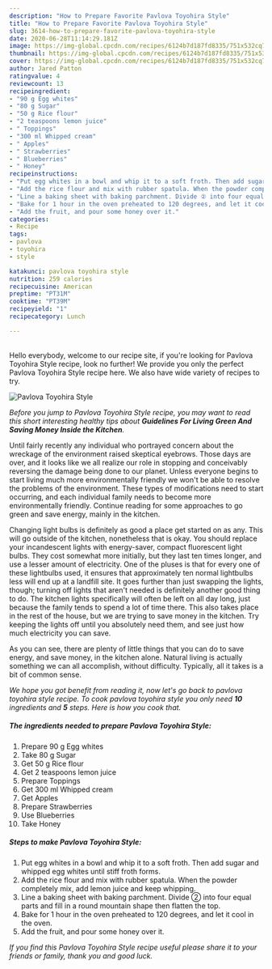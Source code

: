 ```yaml
---
description: "How to Prepare Favorite Pavlova Toyohira Style"
title: "How to Prepare Favorite Pavlova Toyohira Style"
slug: 3614-how-to-prepare-favorite-pavlova-toyohira-style
date: 2020-06-28T11:14:29.181Z
image: https://img-global.cpcdn.com/recipes/6124b7d187fd8335/751x532cq70/pavlova-toyohira-style-recipe-main-photo.jpg
thumbnail: https://img-global.cpcdn.com/recipes/6124b7d187fd8335/751x532cq70/pavlova-toyohira-style-recipe-main-photo.jpg
cover: https://img-global.cpcdn.com/recipes/6124b7d187fd8335/751x532cq70/pavlova-toyohira-style-recipe-main-photo.jpg
author: Jared Patton
ratingvalue: 4
reviewcount: 13
recipeingredient:
- "90 g Egg whites"
- "80 g Sugar"
- "50 g Rice flour"
- "2 teaspoons lemon juice"
- " Toppings"
- "300 ml Whipped cream"
- " Apples"
- " Strawberries"
- " Blueberries"
- " Honey"
recipeinstructions:
- "Put egg whites in a bowl and whip it to a soft froth. Then add sugar and whipped egg whites until stiff froth forms."
- "Add the rice flour and mix with rubber spatula. When the powder completely mix, add lemon juice and keep whipping."
- "Line a baking sheet with baking parchment. Divide ② into four equal parts and fill in a round mountain shape then flatten the top."
- "Bake for 1 hour in the oven preheated to 120 degrees, and let it cool in the oven."
- "Add the fruit, and pour some honey over it."
categories:
- Recipe
tags:
- pavlova
- toyohira
- style

katakunci: pavlova toyohira style 
nutrition: 259 calories
recipecuisine: American
preptime: "PT31M"
cooktime: "PT39M"
recipeyield: "1"
recipecategory: Lunch

---
```

<br>
Hello everybody, welcome to our recipe site, if you're looking for Pavlova Toyohira Style recipe, look no further! We provide you only the perfect Pavlova Toyohira Style recipe here. We also have wide variety of recipes to try.
<br>


![Pavlova Toyohira Style](https://img-global.cpcdn.com/recipes/6124b7d187fd8335/751x532cq70/pavlova-toyohira-style-recipe-main-photo.jpg)

<i>Before you jump to Pavlova Toyohira Style recipe, you may want to read this short interesting healthy tips about 
<strong>Guidelines For Living Green And Saving Money Inside the Kitchen</strong>.</i>
</br>

Until fairly recently any individual who portrayed concern about the wreckage of the environment raised skeptical eyebrows. Those days are over, and it looks like we all realize our role in stopping and conceivably reversing the damage being done to our planet. Unless everyone begins to start living much more environmentally friendly we won't be able to resolve the problems of the environment. These types of modifications need to start occurring, and each individual family needs to become more environmentally friendly. Continue reading for some approaches to go green and save energy, mainly in the kitchen.

Changing light bulbs is definitely as good a place get started on as any. This will go outside of the kitchen, nonetheless that is okay. You should replace your incandescent lights with energy-saver, compact fluorescent light bulbs. They cost somewhat more initially, but they last ten times longer, and use a lesser amount of electricity. One of the pluses is that for every one of these lightbulbs used, it ensures that approximately ten normal lightbulbs less will end up at a landfill site. It goes further than just swapping the lights, though; turning off lights that aren't needed is definitely another good thing to do. The kitchen lights specifically will often be left on all day long, just because the family tends to spend a lot of time there. This also takes place in the rest of the house, but we are trying to save money in the kitchen. Try keeping the lights off until you absolutely need them, and see just how much electricity you can save.

As you can see, there are plenty of little things that you can do to save energy, and save money, in the kitchen alone. Natural living is actually something we can all accomplish, without difficulty. Typically, all it takes is a bit of common sense.


<i>We hope you got benefit from reading it, now let's go back to pavlova toyohira style recipe. To cook pavlova toyohira style you only need <strong>10</strong> ingredients and <strong>5</strong> steps. Here is how you cook that.
</i>

##### The ingredients needed to prepare Pavlova Toyohira Style:

1. Prepare 90 g Egg whites
1. Take 80 g Sugar
1. Get 50 g Rice flour
1. Get 2 teaspoons lemon juice
1. Prepare  Toppings
1. Get 300 ml Whipped cream
1. Get  Apples
1. Prepare  Strawberries
1. Use  Blueberries
1. Take  Honey


##### Steps to make Pavlova Toyohira Style:

1. Put egg whites in a bowl and whip it to a soft froth. Then add sugar and whipped egg whites until stiff froth forms.
1. Add the rice flour and mix with rubber spatula. When the powder completely mix, add lemon juice and keep whipping.
1. Line a baking sheet with baking parchment. Divide ② into four equal parts and fill in a round mountain shape then flatten the top.
1. Bake for 1 hour in the oven preheated to 120 degrees, and let it cool in the oven.
1. Add the fruit, and pour some honey over it.


<i>If you find this Pavlova Toyohira Style recipe useful please share it to your friends or family, thank you and good luck.</i>
